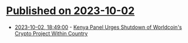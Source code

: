 # [Published on 2023-10-02](index.md)

* [2023-10-02, 18:49:00](https://slashdot.org/story/23/10/02/1849230/kenya-panel-urges-shutdown-of-worldcoins-crypto-project-within-country?utm_source=rss1.0mainlinkanon&utm_medium=feed) - [Kenya Panel Urges Shutdown of Worldcoin's Crypto Project Within Country](https://slashdot.org/story/23/10/02/1849230/kenya-panel-urges-shutdown-of-worldcoins-crypto-project-within-country?utm_source=rss1.0mainlinkanon&utm_medium=feed)
